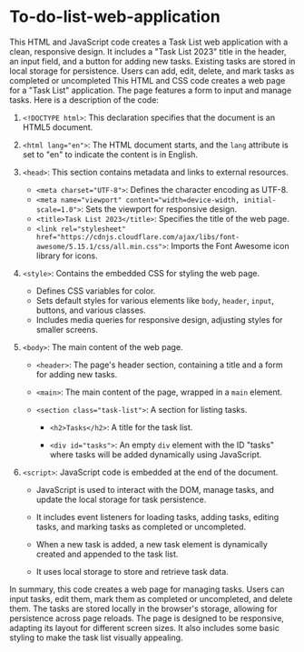# To-do-list-web-application
This HTML and JavaScript code creates a Task List web application with a clean, responsive design. It includes a "Task List 2023" title in the header, an input field, and a button for adding new tasks. Existing tasks are stored in local storage for persistence. Users can add, edit, delete, and mark tasks as completed or uncompleted
This HTML and CSS code creates a web page for a "Task List" application. The page features a form to input and manage tasks. Here is a description of the code:

1. `<!DOCTYPE html>`: This declaration specifies that the document is an HTML5 document.

2. `<html lang="en">`: The HTML document starts, and the `lang` attribute is set to "en" to indicate the content is in English.

3. `<head>`: This section contains metadata and links to external resources.

   - `<meta charset="UTF-8">`: Defines the character encoding as UTF-8.
   - `<meta name="viewport" content="width=device-width, initial-scale=1.0">`: Sets the viewport for responsive design.
   - `<title>Task List 2023</title>`: Specifies the title of the web page.
   - `<link rel="stylesheet" href="https://cdnjs.cloudflare.com/ajax/libs/font-awesome/5.15.1/css/all.min.css">`: Imports the Font Awesome icon library for icons.

4. `<style>`: Contains the embedded CSS for styling the web page.

   - Defines CSS variables for color.
   - Sets default styles for various elements like `body`, `header`, `input`, buttons, and various classes.
   - Includes media queries for responsive design, adjusting styles for smaller screens.

5. `<body>`: The main content of the web page.

   - `<header>`: The page's header section, containing a title and a form for adding new tasks.

   - `<main>`: The main content of the page, wrapped in a `main` element.

   - `<section class="task-list">`: A section for listing tasks.

     - `<h2>Tasks</h2>`: A title for the task list.

     - `<div id="tasks">`: An empty `div` element with the ID "tasks" where tasks will be added dynamically using JavaScript.

6. `<script>`: JavaScript code is embedded at the end of the document.

   - JavaScript is used to interact with the DOM, manage tasks, and update the local storage for task persistence.

   - It includes event listeners for loading tasks, adding tasks, editing tasks, and marking tasks as completed or uncompleted.

   - When a new task is added, a new task element is dynamically created and appended to the task list.

   - It uses local storage to store and retrieve task data.

In summary, this code creates a web page for managing tasks. Users can input tasks, edit them, mark them as completed or uncompleted, and delete them. The tasks are stored locally in the browser's storage, allowing for persistence across page reloads. The page is designed to be responsive, adapting its layout for different screen sizes. It also includes some basic styling to make the task list visually appealing.
